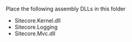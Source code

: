 Place the following assembly DLLs in this folder

* Sitecore.Kernel.dll
* Sitecore.Logging
* Sitecore.Mvc.dll
